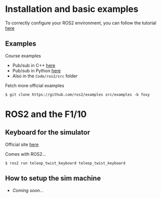 # Installation and basic examples
To correctly configure your ROS2 environment, you can follow the tutorial [here](https://docs.ros.org/en/foxy/Tutorials/Beginner-CLI-Tools/Configuring-ROS2-Environment.html)

## Examples

Course examples
- Pub/sub in C++ [here](https://docs.ros.org/en/foxy/Tutorials/Beginner-Client-Libraries/Writing-A-Simple-Cpp-Publisher-And-Subscriber.html)
- Pub/sub in Python [here](https://docs.ros.org/en/foxy/Tutorials/Beginner-Client-Libraries/Writing-A-Simple-Py-Publisher-And-Subscriber.html)
- Also in the `Code/ros2/src` folder

Fetch more official examples
```
$ git clone https://github.com/ros2/examples src/examples -b foxy
```

# ROS2 and the F1/10

## Keyboard for the simulator

Official site [here](https://github.com/f1tenth/f1tenth_gym_ros#keyboard-teleop)

Comes with ROS2...
```
$ ros2 run teleop_twist_keyboard teleop_twist_keyboard
```

## How to setup the sim machine
- <i>Coming soon...</i>
